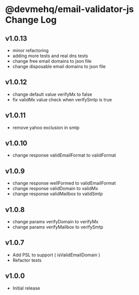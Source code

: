 # @devmehq/email-validator-js Change Log 

## v1.0.13
- minor refactoring
- adding more tests and real dns tests
- change free email domains to json file
- change disposable email domains to json file

## v1.0.12
- change default value verifyMx to false
- fix validMx value check when verifySmtp is true

## v1.0.11
- remove yahoo exclusion in smtp

## v1.0.10
- change response validEmailFormat to validFormat

## v1.0.9
- change response wellFormed to validEmailFormat
- change response validDomain to validMx
- change response validMailbox to validSmtp

## v1.0.8
- change params verifyDomain to verifyMx
- change params verifyMailbox to verifySmtp

## v1.0.7
- Add PSL to support ( isValidEmailDomain )
- Refactor tests

## v1.0.0
- Initial release
